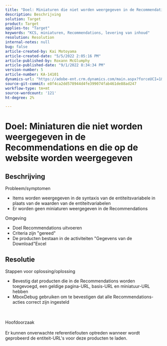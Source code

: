 ```yaml
---
title: "Doel: Miniaturen die niet worden weergegeven in de Recommendations, worden weergegeven op de website."
description: Beschrijving
solution: Target
product: Target
applies-to: "Target"
keywords: "KCS, miniaturen, Recommendations, levering van inhoud"
resolution: Resolution
internal-notes: null
bug: false
article-created-by: Kai Motoyama
article-created-date: "5/5/2022 2:05:16 PM"
article-published-by: Roxann McGlumphy
article-published-date: "9/1/2022 8:34:34 PM"
version-number: 5
article-number: KA-14101
dynamics-url: "https://adobe-ent.crm.dynamics.com/main.aspx?forceUCI=1&pagetype=entityrecord&etn=knowledgearticle&id=4f2d5b63-7ccc-ec11-a7b5-6045bd00d995"
source-git-commit: e8f4ca2dd578944d4fe399074fab461de88ad247
workflow-type: tm+mt
source-wordcount: '121'
ht-degree: 2%

---
```


# Doel: Miniaturen die niet worden weergegeven in de Recommendations en die op de website worden weergegeven

## Beschrijving

Probleem/symptomen<br>
- Items worden weergegeven in de syntaxis van de entiteitsvariabele in plaats van de waarden van de entiteitvariabelen
- Er worden geen miniaturen weergegeven in de Recommendations

Omgeving
- Doel Recommendations uitvoeren
- Criteria zijn &quot;gereed&quot;
- De producten bestaan in de activiteiten &quot;Gegevens van de Download&quot;Excel



## Resolutie

Stappen voor oplossing/oplossing
- Bevestig dat producten die in de Recommendations worden toegevoegd, een geldige pagina-URL, basis-URL en miniatuur-URL hebben
- MboxDebug gebruiken om te bevestigen dat alle Recommendations-acties correct zijn ingesteld

<br><br>Hoofdoorzaak<br><br>
Er kunnen onverwachte referentiefouten optreden wanneer wordt geprobeerd de entiteit-URL&#39;s voor deze producten te laden.
